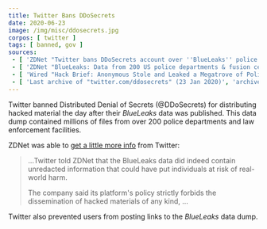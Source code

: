```yaml
---
title: Twitter Bans DDoSecrets
date: 2020-06-23
image: /img/misc/ddosecrets.jpg
corpos: [ twitter ]
tags: [ banned, gov ]
sources:
 - [ 'ZDNet "Twitter bans DDoSecrets account over ''BlueLeaks'' police data dump" by Catalin Cimpanu (23 Jun 2020)', 'archive.is/r5RLF' ]
 - [ 'ZDNet "BlueLeaks: Data from 200 US police departments & fusion centers published online" by Catalin Cimpanu (22 Jun 2020)', 'archive.is/xPkYj' ]
 - [ 'Wired "Hack Brief: Anonymous Stole and Leaked a Megatrove of Police Documents" by Andy Greenberg (22 Jun 2020)', 'archive.is/KBsMz' ]
 - [ 'Last archive of "twitter.com/ddosecrets" (23 Jan 2020)', 'archive.is/Dsn2g' ]
---
```


Twitter banned Distributed Denial of Secrets (@DDoSecrets) for distributing
hacked material the day after their _BlueLeaks_ data was published. This data
dump contained millions of files from over 200 police departments and law
enforcement facilities.

ZDNet was able to [get a little more
info](https://archive.is/r5RLF#selection-2041.16-2045.107) from Twitter:
> ...Twitter told ZDNet that the BlueLeaks data did indeed contain unredacted
> information that could have put individuals at risk of real-world harm.
>
> The company said its platform's policy strictly forbids the dissemination of
> hacked materials of any kind, ...

Twitter also prevented users from posting links to the _BlueLeaks_ data dump.

